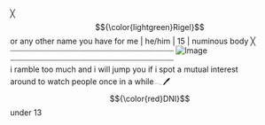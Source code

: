 # 
╳ $${\color{lightgreen}Rigel}$$ or any other name you have for me | he/him | 15 | numinous body ╳
<br> ┈┈┈┈┈┈┈┈┈┈┈┈┈┈┈┈┈┈┈┈┈┈┈┈┈┈┈┈┈┈┈┈┈┈┈
![Image](https://github.com/user-attachments/assets/76c7f065-6fc8-40a8-989a-910fafebd1ff)
<br> ┈┈┈┈┈┈┈┈┈┈┈┈┈┈┈┈┈┈┈┈┈┈┈┈┈┈┈┈┈┈┈┈┈┈┈
<br> i ramble too much and i will jump you if i spot a mutual interest
<br> around to watch people once in a while𓂃🖊
<br> $${\color{red}DNI}$$	under 13
